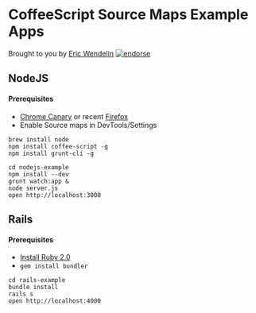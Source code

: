 # CoffeeScript Source Maps Example Apps
Brought to you by [Eric Wendelin](https://twitter.com/eriwen) [![endorse](https://api.coderwall.com/eriwen/endorsecount.png)](https://coderwall.com/eriwen)

## NodeJS

#### Prerequisites
* [Chrome Canary](https://www.google.com/intl/en/chrome/browser/canary.html) or recent [Firefox](http://getfirefox.com)
* Enable Source maps in DevTools/Settings


```
brew install node
npm install coffee-script -g
npm install grunt-cli -g
```

```
cd nodejs-example
npm install --dev
grunt watch:app &
node server.js
open http://localhost:3000
```

## Rails

#### Prerequisites
* [Install Ruby 2.0](https://coderwall.com/p/tptocq)
* `gem install bundler`

```
cd rails-example
bundle install
rails s
open http://localhost:4000
```

